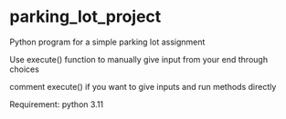 # parking_lot_project
Python program for a simple parking lot assignment

Use execute() function to manually give input from your end through choices

comment execute() if you want to give inputs and run methods directly


Requirement:
python 3.11